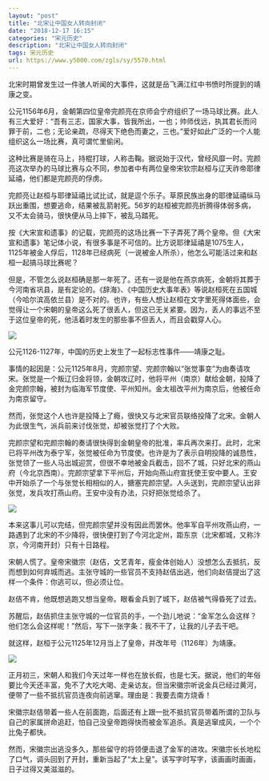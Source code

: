 ```yaml
---
layout: "post"
title: "北宋让中国女人转向封闭"
date: "2018-12-17 16:15"
categories: "宋元历史"
description: "北宋让中国女人转向封闭"
tags: 宋元历史
url: https://www.y5000.com/zgls/sy/5570.html
---
```






北宋时期曾发生过一件骇人听闻的大事件，这就是岳飞满江红中书愤时所提到的靖康之变。

公元1156年6月，金朝第四位皇帝完颜亮在京师会宁府组织了一场马球比赛。此人有三大爱好：“吾有三志，国家大事，皆我所出，一也；帅师伐远，执其君长而问罪于前，二也；无论亲疏，尽得天下绝色而妻之，三也。”爱好如此广泛的一个人能组织这么一场比赛，真可谓忙里偷闲。

这种比赛是骑在马上，持棍打球，人称击鞠。据说始于汉代，曾经风靡一时。完颜亮这次举办的马球比赛与众不同，参加者中有两位皇帝宋钦宗赵桓与辽天祚帝耶律延禧，他们都是完颜亮的俘虏。

完颜亮让赵桓与耶律延禧比试比试，就是逗个乐子。草原民族出身的耶律延禧纵马跃出重围，想要逃命，结果被乱箭射死。56岁的赵桓被完颜亮折腾得体弱多病，又不太会骑马，很快便从马上摔下，被乱马踏死。

按《大宋宣和遗事》的记载，完颜亮的这场比赛一下子弄死了两个皇帝。但《大宋宣和遗事》笔记体小说，有很多事是不可信的。比方说耶律延禧是1075生人，1125年被金人俘后，1128年已经病死（一说被金人所杀），他怎么可能活过来和赵桓一起搞马球比赛呢？

但是，不管怎么说赵桓确是那一年死了。还有一说是他在燕京病死，金朝将其葬于今河南省巩县，是有定论的。《辞海》、《中国历史大事年表》等说赵桓死在五国城（今哈尔滨高依兰县）是不对的。也许，有些人想让赵桓在文字里死得体面些，会觉得让一个宋朝的皇帝这么死了很丢人，但这已无关紧要。因为，丢人的事远不至于这位皇帝的死，他活着时发生的那些事不但丢人，而且会戳穿人心。

![](https://img.y5000.com/uploads/allimg/161121/15205C047-0.jpg)

公元1126-1127年，中国的历史上发生了一起标志性事件——靖康之耻。

事情的起因是：公元1125年8月，完颜宗望、完颜宗翰以“张觉事变”为由奏请攻宋。张觉是一个叛辽归金将领，金朝攻辽时，他将平州（南京）献给金朝，投降了金完颜宗翰，被封为临海军节度使、平州知州。金太祖改平州为南京后，他被任命为南京留守。

然而，张觉这个人也许是投降上了瘾，很快又与北宋官员联络投降了北宋。金朝人为此很生气，派兵前来讨伐张觉，却被张觉打了个大败。

完颜宗望和完颜宗翰的奏请很快得到金朝皇帝的批准，率兵再次来打。此时，北宋已将平州改为泰宁军，张觉被任命为节度使。也许是为了表示自明投降的诚恳性，张觉领了一些人马出城迎赏，但很不幸地被金兵截击，回不了城，只好北宋的燕山府（今北京西南）。完颜宗望拿下平州后，开始向燕山府宣抚使王安中要人。王安中开始杀了一个与张觉长相相似的人，搪塞完颜宗望。人头送到，完颜宗望认出非张觉，发兵攻打燕山府。王安中没有办法，只好把张觉给杀了。

![](https://img.y5000.com/uploads/allimg/161121/15205A1J-1.jpg)

本来这事儿可以完结，但完颜宗望并没有因此而罢休。他率军自平州攻燕山府，一路遇到了北宋的不少降将，很快便打到了今河北定州，距东京（北宋都城，又称汴京，今河南开封）只有十日路程。

宋朝人慌了。皇帝宋徽宗（赵佶，文艺青年，瘦金体创始人）没想怎么去抵抗，反而想到如何弃城而逃。主张守城的一些官员不支持赵佶出逃，他们向赵佶提出了这样一个条件：你逃可以，但必须让位。

赵佶不肯，他既想逃跑又想当皇帝。眼看金兵到了城下，赵佶被气得昏死了过去。

苏醒后，赵佶抓住主张守城的一位官员的手，一个劲儿地说：“金军怎么会这样？他们怎么会这样呢！”然后，写下一张字条：我不干了，让我的儿子去干吧。

就这样，赵桓于公元1125年12月当上了皇帝，并改年号（1126年）为靖康。

![](https://img.y5000.com/uploads/allimg/161121/15205BH0-2.jpg)

正月初三，宋朝人和我们今天过年一样也在放长假，也是七天。据说，他们的年俗要比今天还丰富，免不了大吃大喝、走亲访友。但当宋徽宗听说金兵已经过黄河，便带了一些不抵抗官员连夜向前逃窜。理由是：我要去南方烧香！

宋徽宗赵佶带着一些人在前面跑，后面还有上跟一批不抵抗官员带着所谓的卫队与自己的家属拼命追赶，怕自己没皇帝跑得快而被金军追杀。真是逃窜成风，一个个比兔子都快。

然而，宋徽宗出逃没多久，那些留守的将领便击退了金军的进攻。宋徽宗长长地松了口气，调头回到了开封，重新当起了“太上皇”。该写字时写字，该画画时画画，日子过得又美滋滋的。
